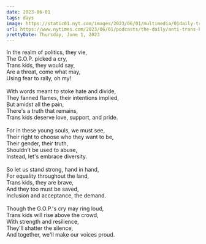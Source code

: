 ```yaml
---
date: 2023-06-01
tags: days
image: https://static01.nyt.com/images/2023/06/01/multimedia/01daily-trans-kids-image/01Daily-antitrans-wmfj-facebookJumbo.jpg
url: https://www.nytimes.com/2023/06/01/podcasts/the-daily/anti-trans-bills.html
prettyDate: Thursday, June 1, 2023
---
```

In the realm of politics, they vie,<br>The G.O.P. picked a cry,<br>Trans kids, they would say,<br>Are a threat, come what may,<br>Using fear to rally, oh my!<br><br>With words meant to stoke hate and divide,<br>They fanned flames, their intentions implied,<br>But amidst all the pain,<br>There's a truth that remains,<br>Trans kids deserve love, support, and pride.<br><br>For in these young souls, we must see,<br>Their right to choose who they want to be,<br>Their gender, their truth,<br>Shouldn't be used to abuse,<br>Instead, let's embrace diversity.<br><br>So let us stand strong, hand in hand,<br>For equality throughout the land,<br>Trans kids, they are brave,<br>And they too must be saved,<br>Inclusion and acceptance, the demand.<br><br>Though the G.O.P.'s cry may ring loud,<br>Trans kids will rise above the crowd,<br>With strength and resilience,<br>They'll shatter the silence,<br>And together, we'll make our voices proud.